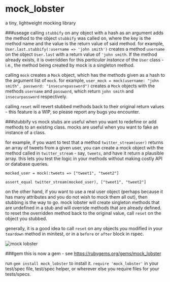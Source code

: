 # mock_lobster
a tiny, lightweight mocking library

###useage
calling ```stubbify``` on any object with a hash as an argument adds the method to the object ```stubbify``` was called on, where the key is the method name and the value is the return value of said method.
for example, ```User.last.stubbify(:username => 'john smith')``` creates a method ```username``` on the object ```User.last``` with a return value of ```'john smith```. If the method already exists, it is overridden for this *particular instance* of the ```User``` class - i.e., the method being created by mock is a singleton method.

calling ```mock``` creates a ```Mock``` object, which has the methods given as a hash to the argument list of ```mock```.
for example, ```user_mock = mock(username: "john smith", password: "insecurepassword")``` creates a ```Mock``` objects with the methods ```username``` and ```password```, which return ```john smith``` and ```insecurpassword``` respectively.

calling ```reset``` will revert stubbed methods back to their original return values - this feature is a WIP, so please report any bugs you encounter.

###stubbify vs mock
stubs are useful when you want to redefine or add methods to an existing class. mocks are useful when you want to fake an instance of a class.

for example, if you want to test that a method ```twitter_stream(user)``` returns an array of tweets from a given user, you can create a mock object with the method called in ```twitter_stream``` - say, ```tweets```, and have it return a plausible array. this lets you test the logic in your methods without making costly API or database queries.

```mocked_user = mock(:tweets => ["tweet1", "tweet2"]```

```assert_equal twitter_stream(mocked_user), ["tweet1", "tweet2"]```

on the other hand, if you want to use a real user object (perhaps because it has many attributes and you do not wish to mock them all out), then stubbing is the way to go. mock lobster will create singleton methods that are undefined in a stub and will override methods that are already defined. to reset the overridden method back to the original value, call ```reset``` on the object you stubbed.

generally, it is a good idea to call ```reset``` on any objects you modified in your ```teardown``` method in minitest, or in a ```before``` or ```after``` block in rspec.

![mock lobster](https://github.com/levthedev/mock_lobster/blob/master/screenshots/Screen%20Shot%202015-08-04%20at%2011.13.21%20AM.png?raw=true)

###gem
this is now a gem - see https://rubygems.org/gems/mock_lobster

run ```gem install mock_lobster``` to install it.
```require 'mock_lobster'``` in your test/spec file, test/spec helper, or wherever else you require files for your tests/specs.
